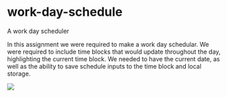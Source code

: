 # work-day-schedule
A work day scheduler

In this assignment we were required to make a work day schedular. We were required to include time blocks that would update throughout the day, highlighting the current time block. We needed to have the current date, as well as the ability to save schedule inputs to the time block and local storage. 


![](assets/Screen+Shot+2020-07-28+at+10.44.15+AM.png)
